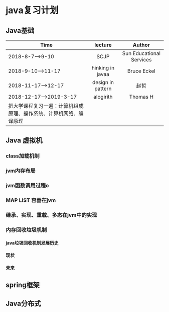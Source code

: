 #  java复习计划
## Java基础 
|Time |lecture|Author|
|--------------|:-------------:|:----------:|
|2018-8-7-->9-10| SCJP |Sun Educational Services|
|2018-9-10-->11-17|hinking in javaa|Bruce Eckel|
|2018-11-17-->12-17|design in pattern |赵哲|
|2018-12-17-->2019-3-17|alogirith|Thomas H|
|把大学课程复习一遍：计算机组成原理、操作系统、计算机网络、编译原理|
## Java 虚拟机
### class加载机制
### jvm内存布局
### jvm函数调用过程o
### MAP LIST 容器在jvm
### 继承、实现、重载、多态在jvm中的实现
### 内存回收垃圾机制
#### java垃圾回收机制发展历史
#### 现状
#### 未来

## spring框架
## Java分布式
